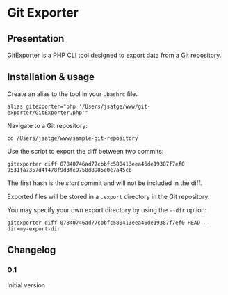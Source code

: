 Git Exporter
============

## Presentation

GitExporter is a PHP CLI tool designed to export data from a Git repository.

## Installation & usage

Create an alias to the tool in your `.bashrc` file.

    alias gitexporter="php '/Users/jsatge/www/git-exporter/GitExporter.php'"

Navigate to a Git repository:

    cd /Users/jsatge/www/sample-git-repository

Use the script to export the diff between two commits:

    gitexporter diff 07840746ad77cbbfc580413eea46de19387f7ef0 9531fa7357d4f478f9d3fe9758d8985e0e7a45cb

The first hash is the *start* commit and will not be included in the diff.

Exported files will be stored in a `.export` directory in the Git repository.

You may specify your own export directory by using the `--dir` option:

    gitexporter diff 07840746ad77cbbfc580413eea46de19387f7ef0 HEAD --dir=my-export-dir

## Changelog

### 0.1

Initial version